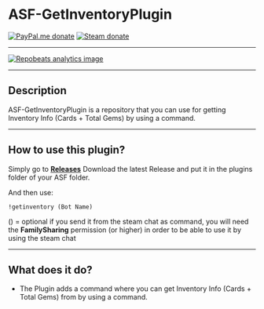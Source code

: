 # ASF-GetInventoryPlugin

[![PayPal.me donate](https://img.shields.io/badge/PayPal.me-donate-00457c.svg?logo=paypal)](paypal.me/YaniekVanDerBurgt)
[![Steam donate](https://img.shields.io/badge/Steam-donate-000000.svg?logo=steam)](https://steamcommunity.com/tradeoffer/new/?partner=299031182&token=8YYaA6tT)

---

[![Repobeats analytics image](https://repobeats.axiom.co/api/embed/4aa3ac833c7593826ac47ccfdc49c46ae27abb3d.svg "Repobeats analytics image")](https://github.com/yasathedog123/ASF-GetInventoryPlugin/pulse)

---

## Description

ASF-GetInventoryPlugin is a repository that you can use for getting Inventory Info (Cards + Total Gems) by using a command.

---

## How to use this plugin?

Simply go to **[Releases](https://github.com/yasathedog123/ASF-GetInventoryPlugin/releases)** Download the latest Release and put it in the plugins folder of your ASF folder.

And then use:

```
!getinventory (Bot Name)
```

() = optional if you send it from the steam chat as command, you will need the **FamilySharing** permission (or higher) in order to be able to use it by using the steam chat

---

## What does it do?

- The Plugin adds a command where you can get Inventory Info (Cards + Total Gems) from by using a command.